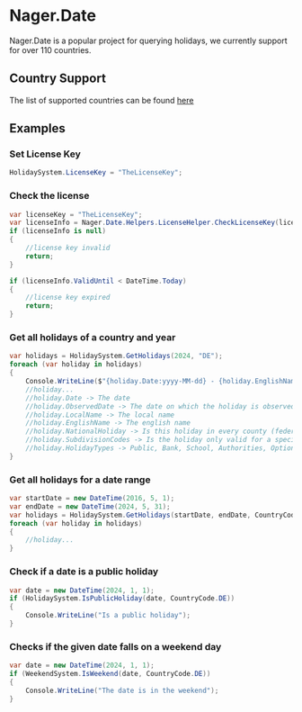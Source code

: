 # Nager.Date

Nager.Date is a popular project for querying holidays, we currently support for over 110 countries.

## Country Support
The list of supported countries can be found [here](https://date.nager.at/Country/Coverage)

## Examples

### Set License Key
```cs
HolidaySystem.LicenseKey = "TheLicenseKey";
```

### Check the license
```cs
var licenseKey = "TheLicenseKey";
var licenseInfo = Nager.Date.Helpers.LicenseHelper.CheckLicenseKey(licenseKey);
if (licenseInfo is null)
{
    //license key invalid
    return;
}

if (licenseInfo.ValidUntil < DateTime.Today)
{
    //license key expired
    return;
}
```

### Get all holidays of a country and year
```cs
var holidays = HolidaySystem.GetHolidays(2024, "DE");
foreach (var holiday in holidays)
{
    Console.WriteLine($"{holiday.Date:yyyy-MM-dd} - {holiday.EnglishName}");
    //holiday...
    //holiday.Date -> The date
    //holiday.ObservedDate -> The date on which the holiday is observed
    //holiday.LocalName -> The local name
    //holiday.EnglishName -> The english name
    //holiday.NationalHoliday -> Is this holiday in every county (federal state)
    //holiday.SubdivisionCodes -> Is the holiday only valid for a special county ISO-3166-2 - Federal states
    //holiday.HolidayTypes -> Public, Bank, School, Authorities, Optional, Observance
}
```

### Get all holidays for a date range
```cs
var startDate = new DateTime(2016, 5, 1);
var endDate = new DateTime(2024, 5, 31);
var holidays = HolidaySystem.GetHolidays(startDate, endDate, CountryCode.DE);
foreach (var holiday in holidays)
{
	//holiday...
}
```

### Check if a date is a public holiday
```cs
var date = new DateTime(2024, 1, 1);
if (HolidaySystem.IsPublicHoliday(date, CountryCode.DE))
{
    Console.WriteLine("Is a public holiday");
}
```

### Checks if the given date falls on a weekend day
```cs
var date = new DateTime(2024, 1, 1);
if (WeekendSystem.IsWeekend(date, CountryCode.DE))
{
    Console.WriteLine("The date is in the weekend");
}
```